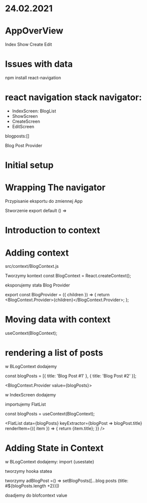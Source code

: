 # 24.02.2021
# AppOverView
Index
Show
Create
Edit

# Issues with data
npm install react-navigation

# react navigation stack navigator:
- IndexScreen:
BlogList
- ShowScreen
- CreateScreen
- EditScreen

blogposts:[]

Blog Post Provider

# Initial setup

# Wrapping The navigator
Przypisanie eksportu do zmiennej App

Stworzenie export default () =>


# Introduction to context

# Adding context
src/context/BlogContext.js

Tworzymy kontext
const BlogContext = React.createContext();

eksporujemy stała Blog Provider

export const BlogProvider = ({ children }) => {
  return <BlogContext.Provider>{children}</BlogContext.Provider>;
};

# Moving data with context
useContext(BlogContext);

# rendering a list of posts
w BLogContext dodajemy

 const blogPosts = [{ title: 'Blog Post #1' }, { title: 'Blog Post #2' }];

 <BlogContext.Provider value={blogPosts}>

w IndexScreen  dodajemy

importujemy FlatList 

const blogPosts = useContext(BlogContext);

 <FlatList
        data={blogPosts}
        keyExtractor={blogPost => blogPost.title}
        renderItem={({ item }) => {
          return <Text>{item.title}</Text>;
        }}
      />


# Adding State in Context
w BLogContext dodajemy:
import {usestate}

tworzymy hooka statea

tworzymy adBlogPost =() =>
setBlogPosts([...blog posts {title: #${blogPosts.length +2}}])

doadjemy do blofcontext
value